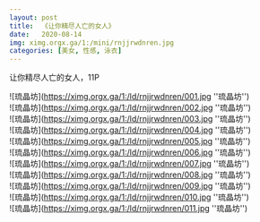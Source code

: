 ```yaml
---
layout: post
title:  《让你精尽人亡的女人》
date:   2020-08-14
img: ximg.orgx.ga/1:/mini/rnjjrwdnren.jpg
categories: [美女, 性感, 泳衣]
---
```


让你精尽人亡的女人，11P

![琉晶坊](https://ximg.orgx.ga/1:/ld/rnjjrwdnren/001.jpg ''琉晶坊'') <br>
![琉晶坊](https://ximg.orgx.ga/1:/ld/rnjjrwdnren/002.jpg ''琉晶坊'') <br>
![琉晶坊](https://ximg.orgx.ga/1:/ld/rnjjrwdnren/003.jpg ''琉晶坊'') <br>
![琉晶坊](https://ximg.orgx.ga/1:/ld/rnjjrwdnren/004.jpg ''琉晶坊'') <br>
![琉晶坊](https://ximg.orgx.ga/1:/ld/rnjjrwdnren/005.jpg ''琉晶坊'') <br>
![琉晶坊](https://ximg.orgx.ga/1:/ld/rnjjrwdnren/006.jpg ''琉晶坊'') <br>
![琉晶坊](https://ximg.orgx.ga/1:/ld/rnjjrwdnren/007.jpg ''琉晶坊'') <br>
![琉晶坊](https://ximg.orgx.ga/1:/ld/rnjjrwdnren/008.jpg ''琉晶坊'') <br>
![琉晶坊](https://ximg.orgx.ga/1:/ld/rnjjrwdnren/009.jpg ''琉晶坊'') <br>
![琉晶坊](https://ximg.orgx.ga/1:/ld/rnjjrwdnren/010.jpg ''琉晶坊'') <br>
![琉晶坊](https://ximg.orgx.ga/1:/ld/rnjjrwdnren/011.jpg ''琉晶坊'') <br>
